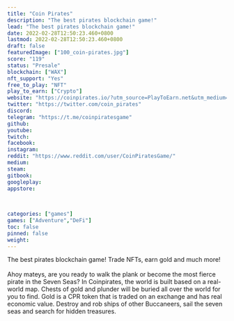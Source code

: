 ```yaml
---
title: "Coin Pirates"
description: "The best pirates blockchain game!"
lead: "The best pirates blockchain game!"
date: 2022-02-28T12:50:23.460+0800
lastmod: 2022-02-28T12:50:23.460+0800
draft: false
featuredImage: ["100_coin-pirates.jpg"]
score: "119"
status: "Presale"
blockchain: ["WAX"]
nft_support: "Yes"
free_to_play: "NFT"
play_to_earn: ["Crypto"]
website: "https://coinpirates.io/?utm_source=PlayToEarn.net&utm_medium=organic&utm_campaign=gamepage"
twitter: "https://twitter.com/coin_pirates"
discord: 
telegram: "https://t.me/coinpiratesgame"
github: 
youtube: 
twitch: 
facebook: 
instagram: 
reddit: "https://www.reddit.com/user/CoinPiratesGame/"
medium: 
steam: 
gitbook: 
googleplay: 
appstore: 

  
    
categories: ["games"]
games: ["Adventure","DeFi"]
toc: false
pinned: false
weight: 
---
```

The best pirates blockchain game! Trade NFTs, earn gold and much more!<br> <br> Ahoy mateys, are you ready to walk the plank or become the most fierce pirate in the Seven Seas? In Coinpirates, the world is built based on a real-world map. Chests of gold and plunder will be buried all over the world for you to find. Gold is a CPR token that is traded on an exchange and has real economic value. Destroy and rob ships of other Buccaneers, sail the seven seas and search for hidden treasures.